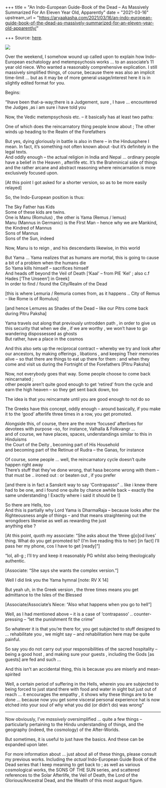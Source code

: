 +++
title = "An Indo-European Guide-Book of the Dead – As Massively Summarized For An Eleven Year Old, Apparently"
date = "2021-03-16"
upstream_url = "https://aryaakasha.com/2021/03/16/an-indo-european-guide-book-of-the-dead-as-massively-summarized-for-an-eleven-year-old-apparently/"

+++
Source: [here](https://aryaakasha.com/2021/03/16/an-indo-european-guide-book-of-the-dead-as-massively-summarized-for-an-eleven-year-old-apparently/).

![](https://aryaakasha.files.wordpress.com/2021/03/court-of-yamaraja.jpg?w=761)

Over the weekend, I somehow wound up called upon to explain how
Indo-European eschatology and metempsychosis works … to an associate’s
11 year old niece. Who wanted a reasonably comprehensive explication. I
still massively simplified things, of course, because there was also an
implicit time-limit … but as it may be of more general usage/interest
here it is in slightly edited format for you.

Begins:

“Ihave been that-a-way;there is a Judgement, sure , I have …
encountered the Judges ,as i am sure i have told you

Now, the Vedic metempsychosis etc. – it basically has at least two
paths:

One of which does the reincarnatory thing people know about ; The other
winds up heading to the Realm of the Forefathers

But yes, dying gloriously in battle is also in there – in the
Hindusphere I mean. In fact, it’s something not often known about -but
it’s definitely in the legal texts.  
And oddly enough – the actual religion in India and Nepal … ordinary
people have a belief in the Heaven , afterlife etc. It’s the Brahminical
side of things and the rather arcane and abstract reasoning where
reincarnation is more exclusively focused upon.

\[At this point I got asked for a shorter version, so as to be more
easily relayed\]

So, the Indo-European position is thus:

The Sky Father has Kids  
Some of these kids are twins.  
One is Manu (Romulus) , the other is Yama (Remus / Iemus)  
Manu (Mannus in Germanic) is the FIrst Man – hence why we are Mankind,
the Kindred of Mannus  
Sons of Mannus  
Sons of the Sun, indeed

Now, Manu is to reign , and his descendants likewise, in this world

But Yama … Yama realizes that as humans are mortal, this is going to
cause a bit of a problem when the humans die  
So Yama kills himself – sacrifices himself  
And heads off beyond the Veil of Death \[‘Kaal’ – from PIE ‘Kel’ ; also
c.f Hades \[‘The Unseen’\] in Greek\]  
In order to find / found the City/Realm of the Dead

\[this is where Lemuria / Remuria comes from, as it happens .. City of
Remus – like Rome is of Romulus\]  
  
\[and hence Lemures as Shades of the Dead – like our Pitrs come back
during Pitru Paksha\]

Yama travels out along that previously untrodden path , in order to give
us this security that when we die , if we are worthy , we won’t have to
go wandering dispossessed as ghosts  
But rather, have a place in the cosmos

And this also sets up the reciprocal contract – whereby we try and look
after our ancestors, by making offerings , libations , and keeping Their
memories alive – so that there are things to eat up there for them : and
when they come and visit us during the Fortnight of the Forefathers
\[Pitru Paksha\]

Now, not everybody goes that way. Some people choose to come back
reincarnated ;  
other people aren’t quite good enough to get ‘retired’ from the cycle
and earn the high heaven – so they get sent back down, too

The idea is that you reincarnate until you are good enough to not do so

The Greeks have this concept, oddly enough – around basically, if you
make it to the ‘good’ afterlife three times in a row, you get promoted.

Alongside this, of course, there are the more ‘focused’ afterlives for
devotees with purpose –so, for instance, Valhalla & Folkvangr …  
and of course, we have places, spaces, understandings similar to this in
Hinduisms  
the Court of the Deity , becoming part of His Household  
and becoming part of the Retinue of Rudra – the Ganas, for instance

Of course, some people … well, the reincarnatory cycle doesn’t quite
happen right away  
There’s stuff that they’ve done wrong, that hasa become wrong with them
– that must be .. ironed out : or beaten out , if you prefer  
  
\[and there is in fact a Sanskrit way to say ‘Contrapasso” .. like i
knew there had to be one, and i found one quite by chance awhile back –
exactly the same understanding ! Exactly where i said it should be !\]

So there are Hells, too  
And this is partially why Lord Yama is DharmaRaja – because looks after
the Righteousness angle of things – and that means straightening out the
wrongdoers likewise as well as rewarding the just  
anything else ?

\[At this point, quoth my associate: “She asks about the ‘three g\[o\]od
lives’ thing. What do you get promoted to? (I’m live reading this to
her) \[in fact\] I’ll pass her my phone, cos I have to get \[ready\]”\]

“lol, all-g ; I’ll try and keep it reasonably PG whilst also being
theologically authentic.

\[Associate: “She says she wants the complex version.”\]

Well I did link you the Yama hymnal \[note: RV X 14\]

But yeah uh, in the Greek version , the three times means you get
admittance to the Isles of the Blessed

\[Associate/Associate’s Niece: “Also what happens when you go to hell”\]

Well, as I had mentioned above – it is a case of ‘contrapasso’ ..
counter-pressing – “let the punishment fit the crime”

So whatever it is that you’re there for, you get subjected to stuff
designed to … rehabilitate you , we might say – and rehabilitation here
may be quite painful.

So say you do not carry out your responsibilities of the sacred
hospitality – being a good host , and making sure your guests ,
including the Gods \[as guests\] are fed and such …

And this isn’t an accidental thing, this is because you are miserly and
mean-spirited

Well, a certain period of suffering in the Hells, wherein you are
subjected to being forced to just stand there with food and water in
sight but just out of reach … it encourages the empathy , it shows why
these things are to be done … because now you get some visceral personal
experience hat is now etched into your soul of why what you did (or
didn’t do) was wrong”

------------------------------------------------------------------------

Now obviously, I’ve *massively* oversimplified … quite a few things –
particularly pertaining to the Hindu understanding of things, and the
geography (indeed, the cosmology) of the After-Worlds.

But sometimes, it is useful to just have the basics. And these can be
expanded upon later.

For more information about … just about all of these things, please
consult my previous works. Including the *actual* Indo-European Guide
Book of the Dead series that I keep meaning to get back to ; as well as
various cosmological works, the SONS OF THE SUN series, and scattered
references to the Solar Afterlife, the Veil of Death, the Lord of the
Glorious/Ancestral Dead, and the Wealth of this most august figure.
